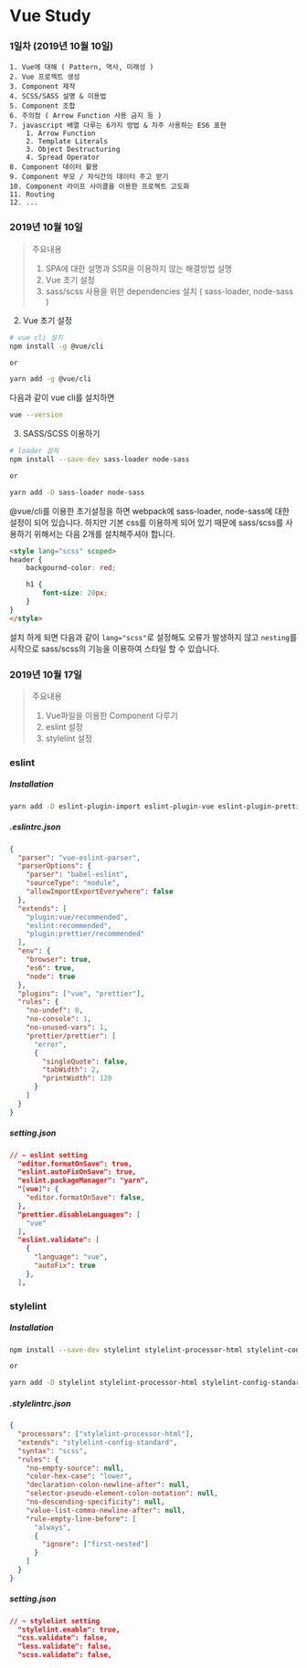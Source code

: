 # Vue Study

### 1일차 (2019년 10월 10일)

```
1. Vue에 대해 ( Pattern, 역사, 미래성 )
2. Vue 프로젝트 생성
3. Component 제작
4. SCSS/SASS 설명 & 이용법
5. Component 조합
6. 주의점 ( Arrow Function 사용 금지 등 )
7. javascript 배열 다루는 6가지 방법 & 자주 사용하는 ES6 표현
	1. Arrow Function
	2. Template Literals
	3. Object Destructuring
	4. Spread Operator
8. Component 데이터 활용
9. Component 부모 / 자식간의 데이터 주고 받기
10. Component 라이프 사이클을 이용한 프로젝트 고도화
11. Routing
12. ...
```

### 2019년 10월 10일

> 주요내용
>
> 1. SPA에 대한 설명과 SSR을 이용하지 않는 해결방법 설명
> 2. Vue 초기 설정
> 3. sass/scss 사용을 위한 dependencies 설치 ( sass-loader, node-sass )

2. Vue 초기 설정

```bash
# vue cli 설치
npm install -g @vue/cli

or

yarn add -g @vue/cli
```

다음과 같이 vue cli를 설치하면

```bash
vue --version

```

3. SASS/SCSS 이용하기

```bash
# loader 설치
npm install --save-dev sass-loader node-sass

or

yarn add -D sass-loader node-sass
```

@vue/cli를 이용한 초기설정을 하면 webpack에 sass-loader, node-sass에 대한 설정이 되어 있습니다. 하지만 기본 css를 이용하게 되어 있기 때문에 sass/scss를 사용하기 위해서는 다음 2개를 설치해주셔야 합니다.

```markdown
<style lang="scss" scoped>
header {
	backgournd-color: red;

	h1 {
		font-size: 20px;
	}
}
</style>
```

설치 하게 되면 다음과 같이 `lang="scss"`로 설정해도 오류가 발생하지 않고 `nesting`를 시작으로 sass/scss의 기능을 이용하여 스타일 할 수 있습니다.

### 2019년 10월 17일

> 주요내용
>
> 1. Vue파일을 이용한 Component 다루기
> 2. eslint 설정
> 3. stylelint 설정

### eslint

##### Installation

```bash
yarn add -D eslint-plugin-import eslint-plugin-vue eslint-plugin-prettier eslint-config-prettier vue-eslint-parser
```

##### .eslintrc.json

```json
{
  "parser": "vue-eslint-parser",
  "parserOptions": {
    "parser": "babel-eslint",
    "sourceType": "module",
    "allowImportExportEverywhere": false
  },
  "extends": [
    "plugin:vue/recommended",
    "eslint:recommended",
    "plugin:prettier/recommended"
  ],
  "env": {
    "browser": true,
    "es6": true,
    "node": true
  },
  "plugins": ["vue", "prettier"],
  "rules": {
    "no-undef": 0,
    "no-console": 1,
    "no-unused-vars": 1,
    "prettier/prettier": [
      "error",
      {
        "singleQuote": false,
        "tabWidth": 2,
        "printWidth": 120
      }
    ]
  }
}
```

##### setting.json

```json
// ~ eslint setting
  "editor.formatOnSave": true,
  "eslint.autoFixOnSave": true,
  "eslint.packageManager": "yarn",
  "[vue]": {
    "editor.formatOnSave": false,
  },
  "prettier.disableLanguages": [
    "vue"
  ],
  "eslint.validate": [
    {
      "language": "vue",
      "autoFix": true
    },
  ],
```

### stylelint

##### Installation

```bash
npm install --save-dev stylelint stylelint-processor-html stylelint-config-standard

or

yarn add -D stylelint stylelint-processor-html stylelint-config-standard
```

##### .stylelintrc.json

```json
{
  "processors": ["stylelint-processor-html"],
  "extends": "stylelint-config-standard",
  "syntax": "scss",
  "rules": {
    "no-empty-source": null,
    "color-hex-case": "lower",
    "declaration-colon-newline-after": null,
    "selector-pseudo-element-colon-notation": null,
    "no-descending-specificity": null,
    "value-list-comma-newline-after": null,
    "rule-empty-line-before": [
      "always",
      {
        "ignore": ["first-nested"]
      }
    ]
  }
}
```

##### setting.json

```json
// ~ stylelint setting
  "stylelint.enable": true,
  "css.validate": false,
  "less.validate": false,
  "scss.validate": false,
```

